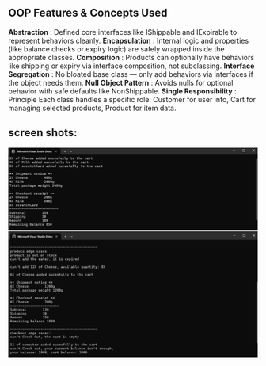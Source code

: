  ## OOP Features & Concepts Used
**Abstraction** :	Defined core interfaces like IShippable and IExpirable to represent behaviors cleanly.
**Encapsulation** :	Internal logic and properties (like balance checks or expiry logic) are safely wrapped inside the appropriate classes.
**Composition** : Products can optionally have behaviors like shipping or expiry via interface composition, not subclassing.
**Interface Segregation** :	No bloated base class — only add behaviors via interfaces if the object needs them.
**Null Object Pattern** : Avoids nulls for optional behavior with safe defaults like NonShippable.
**Single Responsibility** : Principle	Each class handles a specific role: Customer for user info, Cart for managing selected products, Product for item data.
## screen shots:
![image alt](https://github.com/mstf74/E-commerceBasicSystem/blob/e7b153af94ad0e7fd4dd251f755ae5b24d771113/ScreenShots/Screenshot%201.png) 
![image alt](https://github.com/mstf74/E-commerceBasicSystem/blob/e7b153af94ad0e7fd4dd251f755ae5b24d771113/ScreenShots/Screenshot%202.png) 

